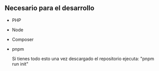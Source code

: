 ## Necesario para el desarrollo
- PHP
- Node
- Composer
- pnpm
  
  Si tienes todo esto una vez descargado el repositorio ejecuta: "pnpm run init"

